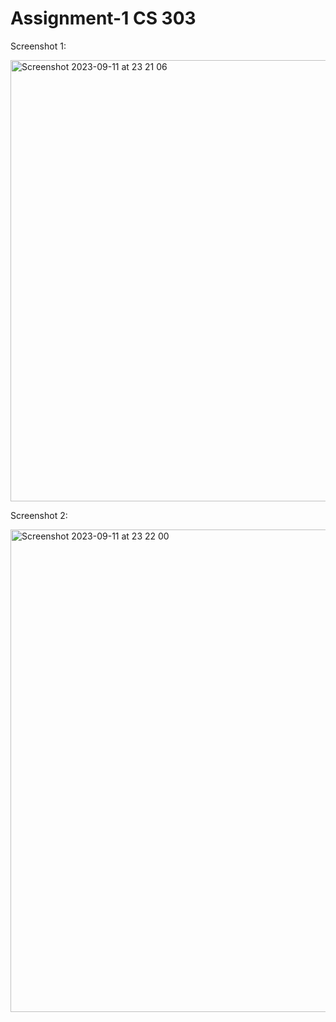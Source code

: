 # Assignment-1 CS 303

Screenshot 1:

<img width="706" alt="Screenshot 2023-09-11 at 23 21 06" src="https://github.com/Yagna-Patel/Assignment-1/assets/123590214/c30b171a-1dd0-46d2-a063-29a16134d4b9">

Screenshot 2:

<img width="772" alt="Screenshot 2023-09-11 at 23 22 00" src="https://github.com/Yagna-Patel/Assignment-1/assets/123590214/bcc3ae79-f515-4d0f-92b0-2fc02f4cdc37">
